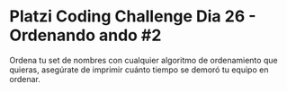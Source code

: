 # Platzi Coding Challenge Dia 26 - Ordenando ando #2

Ordena tu set de nombres con cualquier algoritmo de ordenamiento que quieras, asegúrate de imprimir cuánto tiempo se demoró tu equipo en ordenar.
